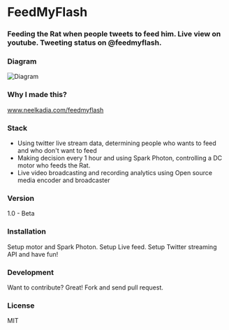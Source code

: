 # FeedMyFlash

### Feeding the Rat when people tweets to feed him. Live view on youtube. Tweeting status on @feedmyflash.

### Diagram
![Diagram](https://github.com/neelkadia/FeedMyFlash/blob/master/flash_diagram.png)


### Why I made this?
www.neelkadia.com/feedmyflash

### Stack
* Using twitter live stream data, determining people who wants to feed and who don't want to feed<br />
* Making decision every 1 hour and using Spark Photon, controlling a DC motor who feeds the Rat.<br />
* Live video broadcasting and recording analytics using Open source media encoder and broadcaster


### Version
1.0 - Beta

### Installation

Setup motor and Spark Photon. Setup Live feed. Setup Twitter streaming API and have fun!

### Development

Want to contribute? Great! Fork and send pull request.

### License

MIT
